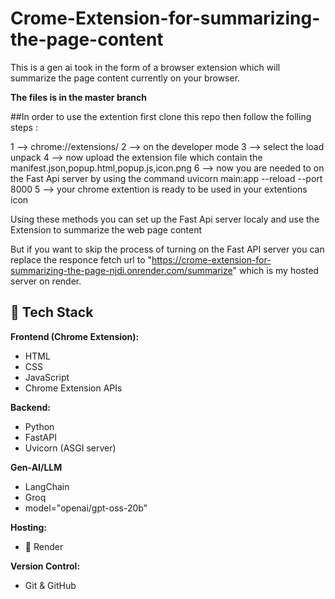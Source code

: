 # Crome-Extension-for-summarizing-the-page-content
This is a gen ai took in the form of a browser extension which will summarize the page content currently on your browser. 

**The files is in the master branch**

##In order to use the extention first clone this repo then follow the folling steps : 

1 -->  chrome://extensions/
2 --> on the developer mode
3 --> select the load unpack
4 --> now upload the extension file which contain the  manifest.json,popup.html,popup.js,icon.png 
6 --> now you are needed to on the Fast Api server by using the command uvicorn main:app --reload --port 8000
5 --> your chrome extention is ready to be used in your extentions icon

Using these methods you can set up the Fast Api server localy and use the Extension to summarize the web page content 

But if you want to skip the process of turning on the Fast API server you can replace the responce fetch url to "https://crome-extension-for-summarizing-the-page-njdi.onrender.com/summarize" which is my hosted server on render.

## 🔧 Tech Stack

**Frontend (Chrome Extension):**
- HTML
- CSS
- JavaScript
- Chrome Extension APIs

**Backend:**
- Python
- FastAPI
- Uvicorn (ASGI server)

 **Gen-AI/LLM**
- LangChain
- Groq
- model="openai/gpt-oss-20b"

**Hosting:**
- 🚀 Render

**Version Control:**
- Git & GitHub
